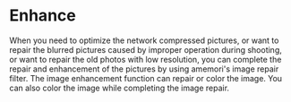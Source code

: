 # Enhance

When you need to optimize the network compressed pictures, or want to repair the blurred pictures caused by improper operation during shooting, or want to repair the old photos with low resolution, you can complete the repair and enhancement of the pictures by using amemori's image repair filter. The image enhancement function can repair or color the image. You can also color the image while completing the image repair.
